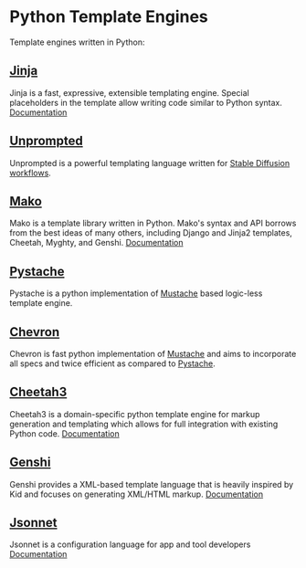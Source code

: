 # Python Template Engines
Template engines written in Python:

## [Jinja](https://github.com/pallets/jinja)
Jinja is a fast, expressive, extensible templating engine. Special placeholders in the template allow writing code similar to Python syntax. [Documentation](https://jinja.palletsprojects.com/en/3.1.x/)

## [Unprompted](https://github.com/ThereforeGames/unprompted)
Unprompted is a powerful templating language written for [Stable Diffusion workflows](https://github.com/AUTOMATIC1111/stable-diffusion-webui).

## [Mako](https://github.com/sqlalchemy/mako)
Mako is a template library written in Python. Mako's syntax and API borrows from the best ideas of many others, including Django and Jinja2 templates, Cheetah, Myghty, and Genshi. [Documentation](https://docs.makotemplates.org/en/latest/)

## [Pystache](https://github.com/defunkt/pystache)
Pystache is a python implementation of [Mustache](https://github.com/mustache/spec) based logic-less template engine.

## [Chevron](https://github.com/noahmorrison/chevron)
Chevron is fast python implementation of [Mustache](https://github.com/mustache/spec) and aims to incorporate all specs and twice efficient as compared to [Pystache](https://github.com/defunkt/pystache).

## [Cheetah3](https://github.com/CheetahTemplate3/cheetah3)
Cheetah3 is a domain-specific python template engine for markup generation and templating which allows for full integration with existing Python code. [Documentation](https://cheetahtemplate.org/)

## [Genshi](https://github.com/edgewall/genshi)
Genshi provides a XML-based template language that is heavily inspired by Kid and focuses on generating XML/HTML markup. [Documentation](https://genshi.edgewall.org/)

## [Jsonnet](https://github.com/google/jsonnet)
Jsonnet is a configuration language for app and tool developers  [Documentation](https://jsonnet.org/)
